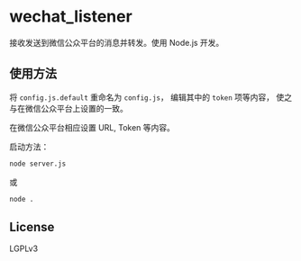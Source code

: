 # wechat_listener
接收发送到微信公众平台的消息并转发。使用 Node.js 开发。

## 使用方法
将 `config.js.default` 重命名为 `config.js`，
编辑其中的 `token` 项等内容，
使之与在微信公众平台上设置的一致。

在微信公众平台相应设置 URL, Token 等内容。

启动方法：
```bash
node server.js
```
或
```bash
node .
```

## License
LGPLv3
